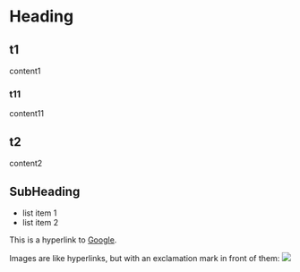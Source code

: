 # Heading


## t1


content1

### t11

content11

## t2

content2


## SubHeading




  * list item 1
  * list item 2

  This is a hyperlink to [Google](http://google.com).

  Images are like hyperlinks, but with an exclamation mark in front of them:
  ![](http://placekitten.com/g/250/250)